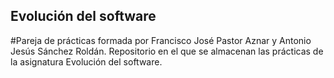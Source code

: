 ## Evolución del software
#Pareja de prácticas formada por Francisco José Pastor Aznar y Antonio Jesús Sánchez Roldán.
Repositorio en el que se almacenan las prácticas de la asignatura Evolución del software.
